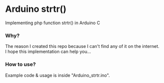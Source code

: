 Arduino strtr()
===============

Implementing php function strtr() in Arduino C

### Why?

The reason I created this repo because I can't find any of it on the internet.  
I hope this implementation can help you...

### How to use?

Example code & usage is inside "Arduino_strtr.ino".
